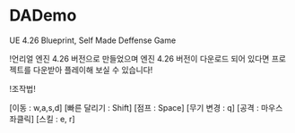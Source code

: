 # DADemo
UE 4.26 Blueprint, Self Made Deffense Game

!언리얼 엔진 4.26 버전으로 만들었으며 엔진 4.26 버전이 다운로드 되어 있다면 프로젝트를 다운받아 플레이해 보실 수 있습니다!

!조작법!

[이동 : w,a,s,d] [빠른 달리기 : Shift] [점프 : Space] [무기 변경 : q] [공격 : 마우스 좌클릭] [스킬 : e, r]
